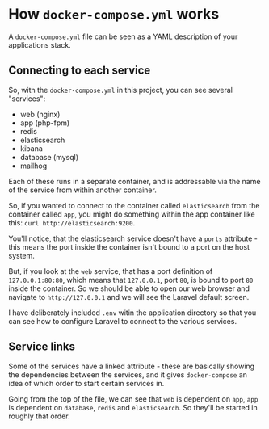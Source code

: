 # How `docker-compose.yml` works

A `docker-compose.yml` file can be seen as a YAML description of your applications stack.

## Connecting to each service

So, with the `docker-compose.yml` in this project, you can see several "services":

* web (nginx)
* app (php-fpm)
* redis
* elasticsearch
* kibana
* database (mysql)
* mailhog

Each of these runs in a separate container, and is addressable via the name of the service from within another container.

So, if you wanted to connect to the container called `elasticsearch` from the container called `app`, you might do something 
within the app container like this: `curl http://elasticsearch:9200`.

You'll notice, that the elasticsearch service doesn't have a `ports` attribute - this means the port inside the container
isn't bound to a port on the host system. 

But, if you look at the `web` service, that has a port definition of `127.0.0.1:80:80`, which means that `127.0.0.1`, port `80`, is bound to port `80` inside the container.
So we should be able to open our web browser and navigate to `http://127.0.0.1` and we will see the Laravel default screen.

I have deliberately included `.env` witin the application directory so that you can see how to configure Laravel to connect
to the various services.

## Service links

Some of the services have a linked attribute - these are basically showing the dependencies between the services,
and it gives `docker-compose` an idea of which order to start certain services in. 

Going from the top of the file, we can see that `web` is dependent on `app`, `app` is dependent on `database`, `redis` and `elasticsearch`. So 
they'll be started in roughly that order.   